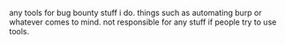 any tools for bug bounty stuff i do. 
things such as automating burp or whatever comes to mind. 
not responsible for any stuff if people try to use tools. 
